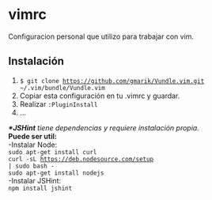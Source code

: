 vimrc
=====
Configuracion personal que utilizo para trabajar con vim.


Instalación
-----

1) <code>$ git clone https://github.com/gmarik/Vundle.vim.git ~/.vim/bundle/Vundle.vim</code> <br/>
2) Copiar esta configuración en tu .vimrc y guardar. <br/>
3) Realizar <code>:PluginInstall</code> <br/>
4) ... <br/>

<i><strong>*JSHint</strong> tiene dependencias y requiere instalación propia.</i><br/>
<strong>Puede ser util:</strong><br/>
-Instalar Node: <br/>
<code>sudo apt-get install curl</code><br/>
<code>curl -sL https://deb.nodesource.com/setup | sudo bash -</code><br/>
<code>sudo apt-get install nodejs</code><br/>
-Instalar JSHint: <br/>
<code>npm install jshint</code><br/>
